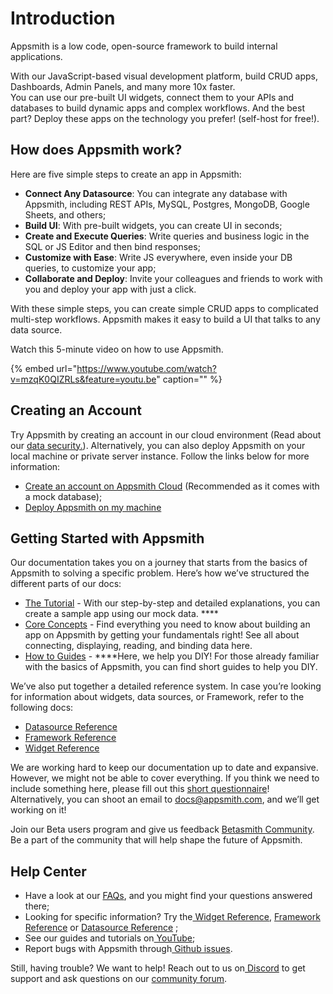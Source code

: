 # Introduction

Appsmith is a low code, open-source framework to build internal applications.

With our JavaScript-based visual development platform, build CRUD apps, Dashboards, Admin Panels, and many more 10x faster.   
You can use our pre-built UI widgets, connect them to your APIs and databases to build dynamic apps and complex workflows. And the best part? Deploy these apps on the technology you prefer! \(self-host for free!\).

## How does Appsmith work?

Here are five simple steps to create an app in Appsmith:

* **Connect Any Datasource**: You can integrate any database with Appsmith, including REST APIs, MySQL, Postgres, MongoDB, Google Sheets, and others;
* **Build UI**: With pre-built widgets, you can create UI in seconds;
* **Create and Execute Queries**: Write queries and business logic in the SQL or JS Editor and then bind responses;
* **Customize with Ease**: Write JS everywhere, even inside your DB queries, to customize your app;
* **Collaborate and Deploy**: Invite your colleagues and friends to work with you and deploy your app with just a click.

With these simple steps, you can create simple CRUD apps to complicated multi-step workflows. Appsmith makes it easy to build a UI that talks to any data source. 

Watch this 5-minute video on how to use Appsmith.

{% embed url="https://www.youtube.com/watch?v=mzqK0QIZRLs&feature=youtu.be" caption="" %}

## Creating an Account

Try Appsmith by creating an account in our cloud environment \(Read about our [data security.](faq.md#what-type-of-data-security-does-appsmith-provide)\). Alternatively, you can also deploy Appsmith on your local machine or private server instance. Follow the links below for more information:  


* [Create an account on Appsmith Cloud](https://app.appsmith.com)  \(Recommended as it comes with a mock database\);
* [Deploy Appsmith on my machine](setup/) 

## Getting Started with Appsmith

Our documentation takes you on a journey that starts from the basics of Appsmith to solving a specific problem. Here’s how we’ve structured the different parts of our docs: 

* [The Tutorial](tutorials/) - With our step-by-step and detailed explanations, you can create a sample app using our mock data. ****
* [Core Concepts](core-concepts/connecting-to-data-sources/) - Find everything you need to know about building an app on Appsmith by getting your fundamentals right! See all about connecting, displaying, reading, and binding data here.
* [How to Guides](how-to-guides/) -  ****Here, we help you DIY! For those already familiar with the basics of Appsmith, you can find short guides to help you DIY. 

We’ve also put together a detailed reference system. In case you’re looking for information about widgets, data sources, or Framework, refer to the following docs:

* [Datasource Reference](core-concepts/connecting-to-data-sources/connecting-to-databases.md#supported-databases)
* [Framework Reference](core-concepts/writing-code/appsmith-framework.md)
* [Widget Reference](core-concepts/displaying-data-read/#widgets)

We are working hard to keep our documentation up to date and expansive. However, we might not be able to cover everything. If you think we need to include something here, please fill out this [short questionnaire](https://e1fms9m33tg.typeform.com/to/fRiiqHPt)! Alternatively, you can shoot an email to [docs@appsmith.com](mailto:docs@appsmith.com), and we’ll get working on it!   

Join our Beta users program and give us feedback <a href = "https://www.notion.so/Betasmith-Join-the-Appsmith-Beta-Community-5c288dfd57bd4c4781c3bf02ddf9aa8a">Betasmith Community</a>. Be a part of the community that will help shape the future of Appsmith.


## Help Center

* Have a look at our [FAQs](https://docs.appsmith.com/faq), and you might find your questions answered there;
* Looking for specific information? Try the[ Widget Reference](https://docs.appsmith.com/widget-reference), [Framework Reference](https://docs.appsmith.com/function-reference) or [Datasource Reference](https://docs.appsmith.com/core-concepts/connecting-to-data-sources/connecting-to-databases#supported-databases)  ;
* See our guides and tutorials on[ YouTube](https://www.youtube.com/appsmith);
* Report bugs with Appsmith through[ Github issues](https://github.com/appsmithorg/appsmith/issues).

Still, having trouble? We want to help! Reach out to us on[ Discord](https://discord.com/invite/rBTTVJp) to get support and ask questions on our [community forum](https://community.appsmith.com/).  


